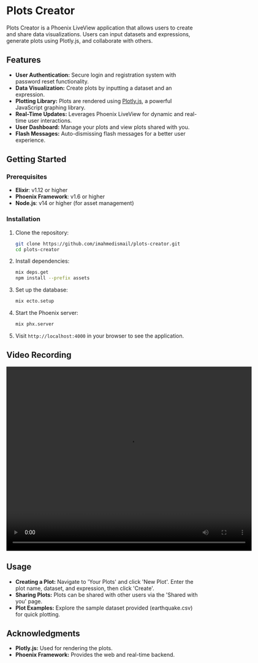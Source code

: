 # Plots Creator

Plots Creator is a Phoenix LiveView application that allows users to create and share data visualizations. Users can input datasets and expressions, generate plots using Plotly.js, and collaborate with others.

## Features

- **User Authentication:** Secure login and registration system with password reset functionality.
- **Data Visualization:** Create plots by inputting a dataset and an expression.
- **Plotting Library:** Plots are rendered using [Plotly.js](https://plotly.com/javascript/), a powerful JavaScript graphing library.
- **Real-Time Updates:** Leverages Phoenix LiveView for dynamic and real-time user interactions.
- **User Dashboard:** Manage your plots and view plots shared with you.
- **Flash Messages:** Auto-dismissing flash messages for a better user experience.

## Getting Started

### Prerequisites

- **Elixir**: v1.12 or higher
- **Phoenix Framework**: v1.6 or higher
- **Node.js**: v14 or higher (for asset management)

### Installation

1. Clone the repository:

   ```bash
   git clone https://github.com/imahmedismail/plots-creator.git
   cd plots-creator
   ```

2. Install dependencies:

    ```bash
    mix deps.get
    npm install --prefix assets
    ```

3. Set up the database:

    ```bash
    mix ecto.setup
    ```

4. Start the Phoenix server:

    ```bash
    mix phx.server
    ```

5. Visit `http://localhost:4000` in your browser to see the application.

## Video Recording

<video width="640" height="480" controls>
  <source src="https://youtu.be/ONVOaSrUlz4" type="video/mp4">
</video>

## Usage

- **Creating a Plot:** Navigate to 'Your Plots' and click 'New Plot'. Enter the plot name, dataset, and expression, then click 'Create'.
- **Sharing Plots:** Plots can be shared with other users via the 'Shared with you' page.
- **Plot Examples:** Explore the sample dataset provided (earthquake.csv) for quick plotting.

## Acknowledgments

- **Plotly.js:** Used for rendering the plots.
- **Phoenix Framework:** Provides the web and real-time backend.